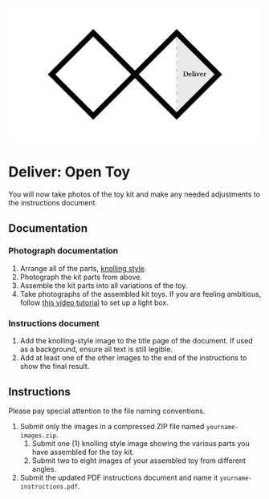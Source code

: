 ![Double Diamond Deliver Phase graphic](/assets/dd-process-deliver-1200px@2x.png)

# Deliver: Open Toy

You will now take photos of the toy kit and make any needed adjustments to the instructions document. 

## Documentation
### Photograph documentation

1. Arrange all of the parts, [knolling style](https://en.wikipedia.org/wiki/Knolling).
2. Photograph the kit parts from above.
3. Assemble the kit parts into all variations of the toy.
4. Take photographs of the assembled kit toys. If you are feeling ambitious, follow [this video tutorial](https://www.youtube.com/watch?v=T6fnHEvLyAE) to set up a light box.

### Instructions document

1. Add the knolling-style image to the title page of the document. If used as a background, ensure all text is still legible.
2. Add at least one of the other images to the end of the instructions to show the final result.

## Instructions

Please pay special attention to the file naming conventions.

1. Submit only the images in a compressed ZIP file named `yourname-images.zip`.
    1. Submit one (1) knolling style image showing the various parts you have assembled for the toy kit.
    2. Submit two to eight images of your assembled toy from different angles.
2. Submit the updated PDF instructions document and name it `yourname-instructions.pdf`.